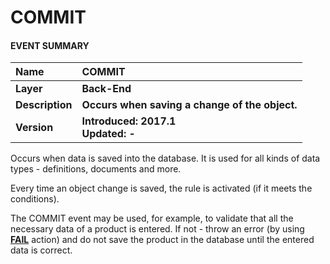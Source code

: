 # COMMIT
#### EVENT SUMMARY
|Name|COMMIT
|:----|:----
|**Layer**|**Back-End**
|**Description**|**Occurs when saving a change of the object.**
|**Version**|**Introduced: 2017.1  <br>Updated: -**
 
Occurs when data is saved into the database. It is used for all kinds of data types - definitions, documents and more.

Every time an object change is saved, the rule is activated (if it meets the conditions).

The COMMIT event may be used, for example, to validate that all the necessary data of a product is entered. If not - throw an error (by using **[FAIL](https://github.com/ErpNetDocs/tech/blob/master/advanced/business-rules/action-types/fail.md)** action) and do not save the product in the database until the entered data is correct.
